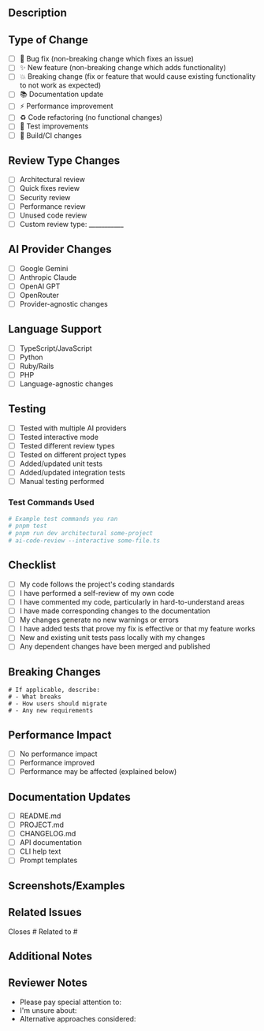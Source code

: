 ## Description
<!-- Provide a brief description of the changes in this PR -->

## Type of Change
<!-- Check all that apply -->
- [ ] 🐛 Bug fix (non-breaking change which fixes an issue)
- [ ] ✨ New feature (non-breaking change which adds functionality)
- [ ] 💥 Breaking change (fix or feature that would cause existing functionality to not work as expected)
- [ ] 📚 Documentation update
- [ ] ⚡ Performance improvement
- [ ] ♻️ Code refactoring (no functional changes)
- [ ] 🧪 Test improvements
- [ ] 🔧 Build/CI changes

## Review Type Changes
<!-- Check if you've added or modified any review types -->
- [ ] Architectural review
- [ ] Quick fixes review
- [ ] Security review
- [ ] Performance review
- [ ] Unused code review
- [ ] Custom review type: ___________

## AI Provider Changes
<!-- Check all providers affected by this change -->
- [ ] Google Gemini
- [ ] Anthropic Claude
- [ ] OpenAI GPT
- [ ] OpenRouter
- [ ] Provider-agnostic changes

## Language Support
<!-- Check if you've modified language-specific features -->
- [ ] TypeScript/JavaScript
- [ ] Python
- [ ] Ruby/Rails
- [ ] PHP
- [ ] Language-agnostic changes

## Testing
<!-- Describe how you tested your changes -->
- [ ] Tested with multiple AI providers
- [ ] Tested interactive mode
- [ ] Tested different review types
- [ ] Tested on different project types
- [ ] Added/updated unit tests
- [ ] Added/updated integration tests
- [ ] Manual testing performed

### Test Commands Used
```bash
# Example test commands you ran
# pnpm test
# pnpm run dev architectural some-project
# ai-code-review --interactive some-file.ts
```

## Checklist
<!-- Please check all items that apply -->
- [ ] My code follows the project's coding standards
- [ ] I have performed a self-review of my own code
- [ ] I have commented my code, particularly in hard-to-understand areas
- [ ] I have made corresponding changes to the documentation
- [ ] My changes generate no new warnings or errors
- [ ] I have added tests that prove my fix is effective or that my feature works
- [ ] New and existing unit tests pass locally with my changes
- [ ] Any dependent changes have been merged and published

## Breaking Changes
<!-- If this is a breaking change, describe the impact and migration path -->
```
# If applicable, describe:
# - What breaks
# - How users should migrate
# - Any new requirements
```

## Performance Impact
<!-- If applicable, describe any performance implications -->
- [ ] No performance impact
- [ ] Performance improved
- [ ] Performance may be affected (explained below)

<!-- If performance might be affected, explain: -->

## Documentation Updates
<!-- List any documentation that needs to be updated -->
- [ ] README.md
- [ ] PROJECT.md
- [ ] CHANGELOG.md
- [ ] API documentation
- [ ] CLI help text
- [ ] Prompt templates

## Screenshots/Examples
<!-- If applicable, add screenshots or examples of the changes -->

## Related Issues
<!-- Link any related issues -->
Closes #<!-- issue number -->
Related to #<!-- issue number -->

## Additional Notes
<!-- Any additional information that reviewers should know -->

## Reviewer Notes
<!-- Specific areas you'd like reviewers to focus on -->
- Please pay special attention to: 
- I'm unsure about: 
- Alternative approaches considered: 
